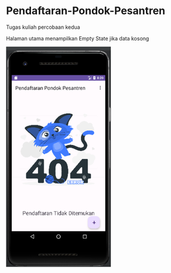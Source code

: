 # Pendaftaran-Pondok-Pesantren
Tugas kuliah percobaan kedua

Halaman utama menampilkan Empty State jika data kosong

<img src="https://github.com/AlfaFahma/Pendaftaran-Pondok-Pesantren/blob/main/Screenshot%20(115).png" widht="300" height="600">
